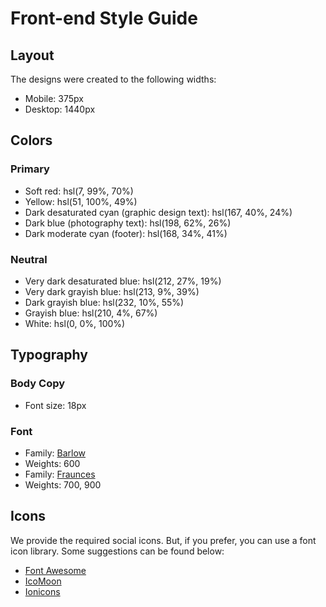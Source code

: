 # Front-end Style Guide

## Layout

The designs were created to the following widths:

-   Mobile: 375px
-   Desktop: 1440px

## Colors

### Primary

-   Soft red: hsl(7, 99%, 70%)
-   Yellow: hsl(51, 100%, 49%)
-   Dark desaturated cyan (graphic design text): hsl(167, 40%, 24%)
-   Dark blue (photography text): hsl(198, 62%, 26%)
-   Dark moderate cyan (footer): hsl(168, 34%, 41%)

### Neutral

-   Very dark desaturated blue: hsl(212, 27%, 19%)
-   Very dark grayish blue: hsl(213, 9%, 39%)
-   Dark grayish blue: hsl(232, 10%, 55%)
-   Grayish blue: hsl(210, 4%, 67%)
-   White: hsl(0, 0%, 100%)

## Typography

### Body Copy

-   Font size: 18px

### Font

-   Family: [Barlow](https://fonts.google.com/specimen/Barlow)
-   Weights: 600
-   Family: [Fraunces](https://fonts.google.com/specimen/Fraunces)
-   Weights: 700, 900

## Icons

We provide the required social icons. But, if you prefer, you can use a font icon library. Some suggestions can be found below:

-   [Font Awesome](https://fontawesome.com)
-   [IcoMoon](https://icomoon.io)
-   [Ionicons](https://ionicons.com)
